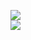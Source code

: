 [![](https://img.shields.io/badge/Made%20With-Github%20Spray-lightgrey.svg?style=for-the-badge&logo=github)](https://github.com/Annihil/github-spray#16312)  
[![](https://i.imgur.com/2DrTn0Z.gif)](https://github.com/Annihil/github-spray)